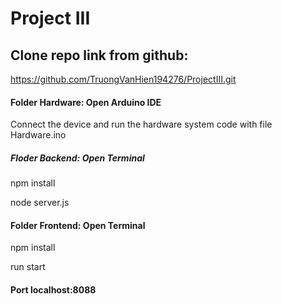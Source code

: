 # Project III

## Clone repo link from github:
https://github.com/TruongVanHien194276/ProjectIII.git

#### Folder Hardware: Open Arduino IDE
Connect the device and run the hardware system code with file Hardware.ino

##### Floder Backend: Open Terminal
<p>npm install</p>
<p>node server.js</p>

#### Folder Frontend: Open Terminal
<p>npm install</p>
<p>run start</p>
	
#### Port localhost:8088
